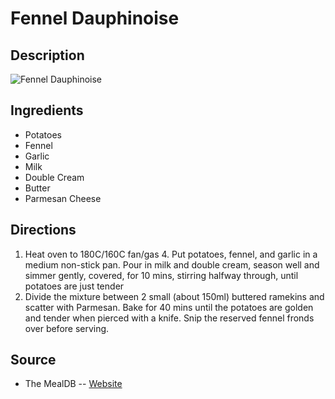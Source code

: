 # Fennel Dauphinoise

## Description
![Fennel Dauphinoise](https://www.themealdb.com/images/media/meals/ytttsv1511798734.jpg "Fennel Dauphinoise")

## Ingredients
- Potatoes
- Fennel
- Garlic
- Milk
- Double Cream
- Butter
- Parmesan Cheese

## Directions
1. Heat oven to 180C/160C fan/gas 4. Put potatoes, fennel, and garlic in a medium non-stick pan. Pour in milk and double cream, season well and simmer gently, covered, for 10 mins, stirring halfway through, until potatoes are just tender
2. Divide the mixture between 2 small (about 150ml) buttered ramekins and scatter with Parmesan. Bake for 40 mins until the potatoes are golden and tender when pierced with a knife. Snip the reserved fennel fronds over before serving.

## Source

- The MealDB -- [Website](https://themealdb.com)
